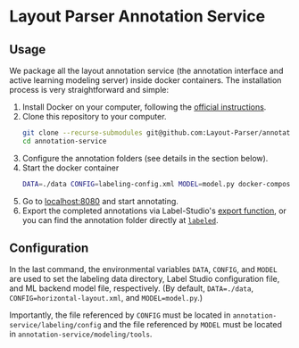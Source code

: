 # Layout Parser Annotation Service

## Usage 

We package all the layout annotation service (the annotation interface and active learning modeling server) inside docker containers. The installation process is very straightforward and simple: 

1. Install Docker on your computer, following the [official instructions](https://www.docker.com/get-started).
2. Clone this repository to your computer. 
    ```bash
    git clone --recurse-submodules git@github.com:Layout-Parser/annotation-service.git
    cd annotation-service
    ```
3. Configure the annotation folders (see details in the section below). 
4. Start the docker container
    ```bash
    DATA=./data CONFIG=labeling-config.xml MODEL=model.py docker-compose up --build -d
    ```
5. Go to [localhost:8080](localhost:8080) and start annotating. 
6. Export the completed annotations via Label-Studio's [export function](http://localhost:8080/export), or you can find the annotation folder directly at [`labeled`](./labeled). 

## Configuration

In the last command, the environmental variables `DATA`, `CONFIG`, and `MODEL` are used to set the labeling data directory, Label Studio configuration file, and ML backend model file, respectively. (By default, `DATA=./data`, `CONFIG=horizontal-layout.xml`, and `MODEL=model.py`.)

Importantly, the file referenced by `CONFIG` must be located in `annotation-service/labeling/config` and the file referenced by `MODEL` must be located in `annotation-service/modeling/tools`.